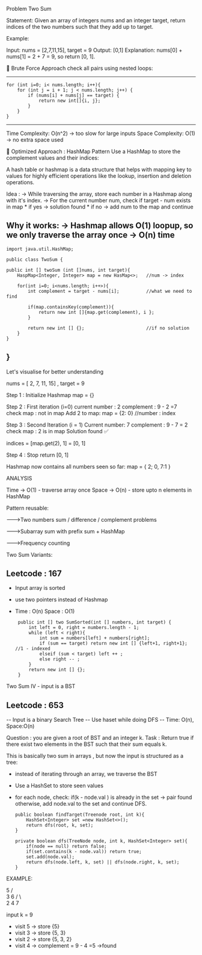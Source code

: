  Problem Two Sum

 Statement:
 Given an array of integers nums and an integer target, return indices of the two numbers such that they add up to target.

 Example:

 Input: nums = [2,7,11,15], target = 9
 Output: [0,1]
 Explanation: nums[0] + nums[1] = 2 + 7 = 9, so return [0, 1].

 🔹 Brute Force Approach
 check all pairs using nested loops:

---------------------------------------
    for (int i=0; i< nums.length; i++){
        for (int j = i + 1; j < nums.length; j++) {
            if (nums[i] + nums[j] == target) {
                return new int[]{i, j};
            }
        }
    }
---------------------------------------

 Time Complexity: O(n^2) -> too slow for large inputs
 Space Complexity: O(1) -> no extra space used

 🔹 Optimized Approach : HashMap Pattern
 Use a HashMap to store the complement values and their indices:

 A hash table or hashmap is a data structure that helps with mapping key to values for highly efficient operations like the lookup, insertion and deletion operations.

Idea : 
 -> While traversing the array, store each number in a Hashmap along with it's index.
 -> For the current number num, check if target - num exists in map
    * if yes -> solution found
    * if no -> add num to the map and continue

Why it works:
-> Hashmap allows O(1) loopup, so we only traverse the array once -> O(n) time
---------------------------------------

    import java.util.HashMap;

    public class TwoSum {

    public int [] twoSum (int []nums, int target){
        HaspMap<Integer, Integer> map = new HasMap<>;   //num -> index

        for(int i=0; i<nums.length; i++>){
            int complement = target - nums[i];          //what we need to find

            if(map.containsKey(complement)){
                return new int []{map.get(complement), i };
            }

            return new int [] {};                       //if no solution
        }
    }
}
---------------------------------------

Let's visualise for better understanding

nums = [ 2, 7, 11, 15] , target = 9 

Step 1 : Initialize Hashmap
map = {}

Step 2 : First iteration (i=0)
current number : 2
complement : 9 - 2 =7       
check map : not in map
Add 2 to map:
    map = {2: 0}                //number : index

Step 3 : Second Iteration (i = 1)
Current number: 7
complement : 9 - 7 = 2
check map : 2 is in map
Solution found ✅

indices = [map.get(2), 1] = [0, 1]

Step 4 : Stop
return [0, 1]

Hashmap now contains all numbers seen so far:
map = { 2; 0, 7:1 } 


ANALYSIS

Time  -> O(1) - traverse array once
Space -> O(n) - store upto n elements in HashMap


Pattern reusable:

--->Two numbers sum / difference / complement problems

--->Subarray sum with prefix sum + HashMap

--->Frequency counting

Two Sum Variants:

Leetcode : 167
------------------

- Input array is sorted 
- use two pointers instead of Hashmap
- Time : O(n) Space : O(1)

       public int [] two SumSorted(int [] numbers, int target) {
           int left = 0, right = numbers.length - 1;
           while (left < right){
               int sum = numbers[left] + numbers[right];
               if (sum == target) return new int [] {left+1, right+1};         //1 - indexed
               elseif (sum < target) left ++ ;
               else right -- ;
           }
           return new int [] {};
       }

Two Sum IV - input is a BST

Leetcode :  653
------------------

-- Input is a binary Search Tree
-- Use haset while doing DFS
-- Time: O(n), Space:O(n)


Question : you are given a root of BST and an integer k.
Task : Return true if there exist two elements in the BST such that their sum equals k.

This is basically two sum in arrays , but now the input is structured as a tree:
- instead of iterating through an array, we traverse the BST
- Use a HashSet to store seen values
- for each node, check:
    if(k - node.val ) is already in the set -> pair found
    otherwise, add node.val to the set and continue DFS.


      public boolean findTarget(Treenode root, int k){
          HashSet<Integer> set =new HashSet<>();
          return dfs(root, k, set);
      }
      
      private boolean dfs(TreeNode node, int k, HashSet<Integer> set){
          if(node == null) return false;
          if(set.contains(k - node.val)) return true;
          set.add(node.val);
          return dfs(node.left, k, set) || dfs(node.right, k, set);
      }


EXAMPLE:

   5
   / \
  3   6
 / \    \
2   4    7

input k = 9

- visit 5 -> store {5}
- visit 3 -> store {5, 3}
- visit 2 -> store {5, 3, 2}
- visit 4 -> complement = 9 - 4 =5 ->found

